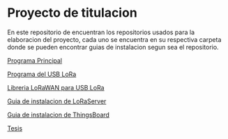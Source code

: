 # Proyecto de titulacion

En este repositorio de encuentran los repositorios usados 
para la elaboracion del proyecto, cada uno se encuentra en 
su respectiva carpeta donde se pueden encontrar guias de 
instalacion segun sea el repositorio.

[Programa Principal](https://github.com/ivanmorenoj/emca)

[Programa del USB LoRa](https://github.com/ivanmorenoj/arduino-serial-server)

[Libreria LoRaWAN para USB LoRa](https://github.com/BeelanMX/Beelan-LoRaWAN)

[Guia de instalacion de LoRaServer](https://github.com/brocaar/loraserver-docker)

[Guia de instalacion de ThingsBoard](https://github.com/thingsboard/thingsboard)

[Tesis](https://github.com/ivanmorenoj/tesis-lic)
